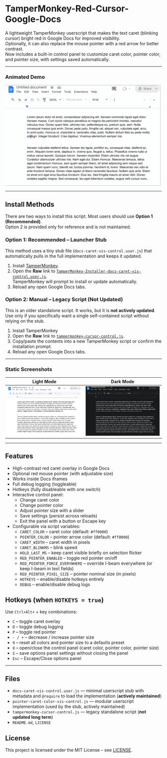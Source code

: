 # TamperMonkey-Red-Cursor-Google-Docs

A lightweight TamperMonkey userscript that makes the text caret (blinking cursor) bright red in Google Docs for improved visibility.  
Optionally, it can also replace the mouse pointer with a red arrow for better contrast.  
Now includes a built-in control panel to customize caret color, pointer color, and pointer size, with settings saved automatically.

---

### Animated Demo
<img src="Docs-cursor-vis-example-light-and-dark-modes.gif" alt="Demo of caret and pointer in light & dark modes" width="500">

---

## Install Methods

There are two ways to install this script. Most users should use **Option 1 (Recommended)**.  
Option 2 is provided only for reference and is not maintained.

### Option 1: Recommended – Launcher Stub
This method uses a tiny stub file (`docs-caret-vis-control.user.js`) that automatically pulls in the full implementation and keeps it updated.

1. Install [TamperMonkey](https://www.tampermonkey.net/).
2. Open the **Raw** link to [`TamperMonkey-Installer-docs-caret-vis-control.user.js`](https://raw.githubusercontent.com/IanWardell/TamperMonkey-Red-Cursor-Google-Docs/main/TamperMonkey-Installer-docs-caret-vis-control.user.js).  
   TamperMonkey will prompt to install or update automatically.
3. Reload any open Google Docs tabs.

### Option 2: Manual – Legacy Script (Not Updated)
This is an older standalone script. It works, but it is **not actively updated**. Use only if you specifically want a single self-contained script without relying on the stub.

1. Install TamperMonkey
2. Open the **Raw** link to [`tampermonkey-cursor-control.js`](https://github.com/IanWardell/TamperMonkey-Red-Cursor-Google-Docs/blob/main/tampermonkey-cursor-control.js).
3. Copy/paste the contents into a new TamperMonkey script or confirm the installation prompt.
4. Reload any open Google Docs tabs.

---

### Static Screenshots
| Light Mode | Dark Mode |
|------------|-----------|
| <img src="Screenshot-Light-Mode.png" alt="Light Mode Example" width="400"> | <img src="Screenshot-Dark-Mode.png" alt="Dark Mode Example" width="400"> |

---

## Features
- High-contrast red caret overlay in Google Docs
- Optional red mouse pointer (with adjustable size)
- Works inside Docs iframes
- Full debug logging (toggleable)
- Hotkeys (fully disableable with one switch)
- Interactive control panel:
  - Change caret color
  - Change pointer color
  - Adjust pointer size with a slider
  - Save settings (persist across reloads)
  - Exit the panel with a button or Escape key
- Configurable via script variables:
  - `CARET_COLOR` – caret color (default: `#ff0000`)
  - `POINTER_COLOR` – pointer arrow color (default: `#ff0000`)
  - `CARET_WIDTH` – caret width in pixels
  - `CARET_BLINKMS` – blink speed
  - `HOLD_LAST_MS` – keep caret visible briefly on selection flicker
  - `RED_POINTER_ENABLED` – toggle red pointer on/off
  - `RED_POINTER_FORCE_EVERYWHERE` – override I-beam everywhere (or keep I-beam in text fields)
  - `RED_POINTER_PIXEL_SIZE` – pointer nominal size (in pixels)
  - `HOTKEYS` – enable/disable hotkeys entirely
  - `DEBUG` – enable/disable debug logs

## Hotkeys (when `HOTKEYS = true`)
Use `Ctrl+Alt+` + key combinations:
- `C` – toggle caret overlay
- `D` – toggle debug logging
- `P` – toggle red pointer
- `- / +` – decrease / increase pointer size
- `9` – reset all colors and pointer size to a defaults preset
- `O` – open/close the control panel (caret color, pointer color, pointer size)
- `S` – save options panel settings without closing the panel
- `Esc` – Escape/Close options panel
---

## Files
- `docs-caret-vis-control.user.js` — minimal userscript stub with metadata and `@require` to load the implementation (**actively maintained**)
- `pointer-caret-color-vis-control.js` — modular userscript implementation (used by the stub, actively maintained)
- `tampermonkey-cursor-control.js` — legacy standalone script (**not updated long term**)
- `README.md`, `LICENSE`

## License
This project is licensed under the MIT License – see [LICENSE](./LICENSE).
